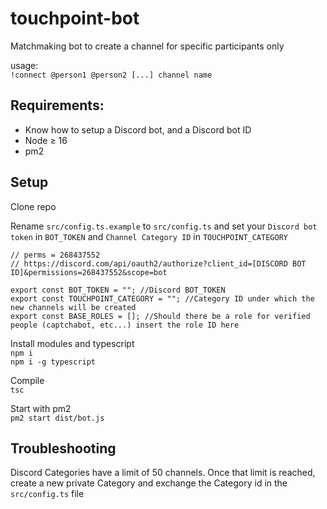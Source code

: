 # touchpoint-bot

Matchmaking bot to create a channel for specific participants only

usage:  
`!connect @person1 @person2 [...] channel name`

## Requirements:

- Know how to setup a Discord bot, and a Discord bot ID
- Node ≥ 16
- pm2

## Setup

Clone repo  

Rename `src/config.ts.example` to `src/config.ts` and set your `Discord bot token` in `BOT_TOKEN` and `Channel Category ID` in `TOUCHPOINT_CATEGORY`

```
// perms = 268437552
// https://discord.com/api/oauth2/authorize?client_id=[DISCORD BOT ID]&permissions=268437552&scope=bot

export const BOT_TOKEN = ""; //Discord BOT_TOKEN
export const TOUCHPOINT_CATEGORY = ""; //Category ID under which the new channels will be created
export const BASE_ROLES = []; //Should there be a role for verified people (captchabot, etc...) insert the role ID here
```

Install modules and typescript  
`npm i`  
`npm i -g typescript`

Compile  
`tsc`

Start with pm2  
`pm2 start dist/bot.js`

## Troubleshooting

Discord Categories have a limit of 50 channels. Once that limit is reached, create a new private Category and exchange the Category id in the `src/config.ts` file
